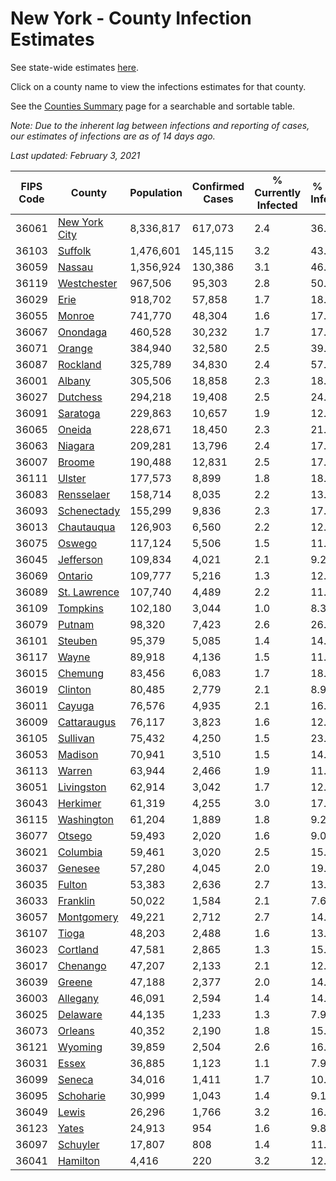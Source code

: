 # New York - County Infection Estimates

See state-wide estimates [here](/infections/us-ny).

Click on a county name to view the infections estimates for that county.

See the [Counties Summary](/infections/summary-counties) page for a searchable and sortable table.

*Note: Due to the inherent lag between infections and reporting of cases, our estimates of infections are as of 14 days ago.*

*Last updated: February 3, 2021*

|   FIPS Code |                         County |   Population |   Confirmed Cases |   % Currently Infected |   % Total Infected |
|-------------|--------------------------------|--------------|-------------------|------------------------|--------------------|
|       36061 | [New York City](new-york-city) |    8,336,817 |           617,073 |                    2.4 |               36.5 |
|       36103 |             [Suffolk](suffolk) |    1,476,601 |           145,115 |                    3.2 |               43.8 |
|       36059 |               [Nassau](nassau) |    1,356,924 |           130,386 |                    3.1 |               46.5 |
|       36119 |     [Westchester](westchester) |      967,506 |            95,303 |                    2.8 |               50.8 |
|       36029 |                   [Erie](erie) |      918,702 |            57,858 |                    1.7 |               18.5 |
|       36055 |               [Monroe](monroe) |      741,770 |            48,304 |                    1.6 |               17.7 |
|       36067 |           [Onondaga](onondaga) |      460,528 |            30,232 |                    1.7 |               17.9 |
|       36071 |               [Orange](orange) |      384,940 |            32,580 |                    2.5 |               39.9 |
|       36087 |           [Rockland](rockland) |      325,789 |            34,830 |                    2.4 |               57.7 |
|       36001 |               [Albany](albany) |      305,506 |            18,858 |                    2.3 |               18.0 |
|       36027 |           [Dutchess](dutchess) |      294,218 |            19,408 |                    2.5 |               24.7 |
|       36091 |           [Saratoga](saratoga) |      229,863 |            10,657 |                    1.9 |               12.5 |
|       36065 |               [Oneida](oneida) |      228,671 |            18,450 |                    2.3 |               21.6 |
|       36063 |             [Niagara](niagara) |      209,281 |            13,796 |                    2.4 |               17.9 |
|       36007 |               [Broome](broome) |      190,488 |            12,831 |                    2.5 |               17.5 |
|       36111 |               [Ulster](ulster) |      177,573 |             8,899 |                    1.8 |               18.1 |
|       36083 |       [Rensselaer](rensselaer) |      158,714 |             8,035 |                    2.2 |               13.8 |
|       36093 |     [Schenectady](schenectady) |      155,299 |             9,836 |                    2.3 |               17.9 |
|       36013 |       [Chautauqua](chautauqua) |      126,903 |             6,560 |                    2.2 |               12.6 |
|       36075 |               [Oswego](oswego) |      117,124 |             5,506 |                    1.5 |               11.8 |
|       36045 |         [Jefferson](jefferson) |      109,834 |             4,021 |                    2.1 |                9.2 |
|       36069 |             [Ontario](ontario) |      109,777 |             5,216 |                    1.3 |               12.3 |
|       36089 |   [St. Lawrence](st.-lawrence) |      107,740 |             4,489 |                    2.2 |               11.1 |
|       36109 |           [Tompkins](tompkins) |      102,180 |             3,044 |                    1.0 |                8.3 |
|       36079 |               [Putnam](putnam) |       98,320 |             7,423 |                    2.6 |               26.7 |
|       36101 |             [Steuben](steuben) |       95,379 |             5,085 |                    1.4 |               14.7 |
|       36117 |                 [Wayne](wayne) |       89,918 |             4,136 |                    1.5 |               11.8 |
|       36015 |             [Chemung](chemung) |       83,456 |             6,083 |                    1.7 |               18.6 |
|       36019 |             [Clinton](clinton) |       80,485 |             2,779 |                    2.1 |                8.9 |
|       36011 |               [Cayuga](cayuga) |       76,576 |             4,935 |                    2.1 |               16.2 |
|       36009 |     [Cattaraugus](cattaraugus) |       76,117 |             3,823 |                    1.6 |               12.6 |
|       36105 |           [Sullivan](sullivan) |       75,432 |             4,250 |                    1.5 |               23.5 |
|       36053 |             [Madison](madison) |       70,941 |             3,510 |                    1.5 |               14.3 |
|       36113 |               [Warren](warren) |       63,944 |             2,466 |                    1.9 |               11.4 |
|       36051 |       [Livingston](livingston) |       62,914 |             3,042 |                    1.7 |               12.7 |
|       36043 |           [Herkimer](herkimer) |       61,319 |             4,255 |                    3.0 |               17.6 |
|       36115 |       [Washington](washington) |       61,204 |             1,889 |                    1.8 |                9.2 |
|       36077 |               [Otsego](otsego) |       59,493 |             2,020 |                    1.6 |                9.0 |
|       36021 |           [Columbia](columbia) |       59,461 |             3,020 |                    2.5 |               15.3 |
|       36037 |             [Genesee](genesee) |       57,280 |             4,045 |                    2.0 |               19.3 |
|       36035 |               [Fulton](fulton) |       53,383 |             2,636 |                    2.7 |               13.0 |
|       36033 |           [Franklin](franklin) |       50,022 |             1,584 |                    2.1 |                7.6 |
|       36057 |       [Montgomery](montgomery) |       49,221 |             2,712 |                    2.7 |               14.1 |
|       36107 |                 [Tioga](tioga) |       48,203 |             2,488 |                    1.6 |               13.7 |
|       36023 |           [Cortland](cortland) |       47,581 |             2,865 |                    1.3 |               15.0 |
|       36017 |           [Chenango](chenango) |       47,207 |             2,133 |                    2.1 |               12.6 |
|       36039 |               [Greene](greene) |       47,188 |             2,377 |                    2.0 |               14.6 |
|       36003 |           [Allegany](allegany) |       46,091 |             2,594 |                    1.4 |               14.2 |
|       36025 |           [Delaware](delaware) |       44,135 |             1,233 |                    1.3 |                7.9 |
|       36073 |             [Orleans](orleans) |       40,352 |             2,190 |                    1.8 |               15.2 |
|       36121 |             [Wyoming](wyoming) |       39,859 |             2,504 |                    2.6 |               16.4 |
|       36031 |                 [Essex](essex) |       36,885 |             1,123 |                    1.1 |                7.9 |
|       36099 |               [Seneca](seneca) |       34,016 |             1,411 |                    1.7 |               10.9 |
|       36095 |         [Schoharie](schoharie) |       30,999 |             1,043 |                    1.4 |                9.1 |
|       36049 |                 [Lewis](lewis) |       26,296 |             1,766 |                    3.2 |               16.5 |
|       36123 |                 [Yates](yates) |       24,913 |               954 |                    1.6 |                9.8 |
|       36097 |           [Schuyler](schuyler) |       17,807 |               808 |                    1.4 |               11.3 |
|       36041 |           [Hamilton](hamilton) |        4,416 |               220 |                    3.2 |               12.1 |